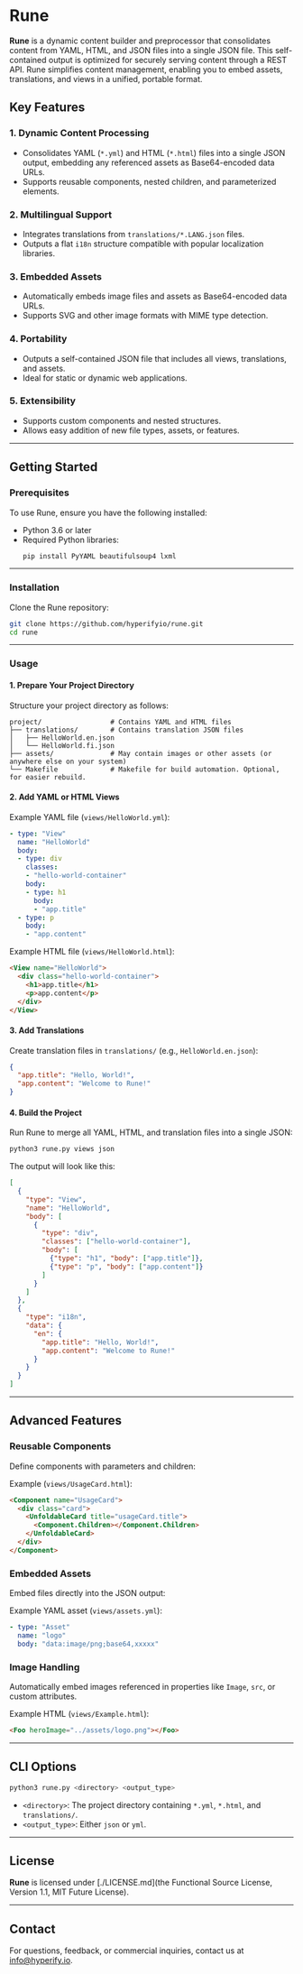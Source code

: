 # Rune

**Rune** is a dynamic content builder and preprocessor that consolidates content 
from YAML, HTML, and JSON files into a single JSON file. This self-contained 
output is optimized for securely serving content through a REST API. Rune 
simplifies content management, enabling you to embed assets, translations, and 
views in a unified, portable format.

## Key Features

### 1. **Dynamic Content Processing**
- Consolidates YAML (`*.yml`) and HTML (`*.html`) files into a single JSON 
  output, embedding any referenced assets as Base64-encoded data URLs.
- Supports reusable components, nested children, and parameterized elements.

### 2. **Multilingual Support**
- Integrates translations from `translations/*.LANG.json` files.
- Outputs a flat `i18n` structure compatible with popular localization 
  libraries.

### 3. **Embedded Assets**
- Automatically embeds image files and assets as Base64-encoded data URLs.
- Supports SVG and other image formats with MIME type detection.

### 4. **Portability**
- Outputs a self-contained JSON file that includes all views, translations, and 
  assets.
- Ideal for static or dynamic web applications.

### 5. **Extensibility**
- Supports custom components and nested structures.
- Allows easy addition of new file types, assets, or features.

---

## Getting Started

### Prerequisites

To use Rune, ensure you have the following installed:

- Python 3.6 or later
- Required Python libraries:
  ```bash
  pip install PyYAML beautifulsoup4 lxml
  ```

---

### Installation

Clone the Rune repository:

```bash
git clone https://github.com/hyperifyio/rune.git
cd rune
```

---

### Usage

#### **1. Prepare Your Project Directory**

Structure your project directory as follows:

```
project/                 # Contains YAML and HTML files
├── translations/        # Contains translation JSON files
│   ├── HelloWorld.en.json
│   └── HelloWorld.fi.json
├── assets/              # May contain images or other assets (or anywhere else on your system)
└── Makefile             # Makefile for build automation. Optional, for easier rebuild.
```

#### **2. Add YAML or HTML Views**

Example YAML file (`views/HelloWorld.yml`):
```yaml
- type: "View"
  name: "HelloWorld"
  body:
  - type: div
    classes:
    - "hello-world-container"
    body:
    - type: h1
      body:
      - "app.title"
  - type: p
    body:
    - "app.content"
```

Example HTML file (`views/HelloWorld.html`):
```html
<View name="HelloWorld">
  <div class="hello-world-container">
    <h1>app.title</h1>
    <p>app.content</p>
  </div>
</View>
```

#### **3. Add Translations**

Create translation files in `translations/` (e.g., `HelloWorld.en.json`):

```json
{
  "app.title": "Hello, World!",
  "app.content": "Welcome to Rune!"
}
```

#### **4. Build the Project**

Run Rune to merge all YAML, HTML, and translation files into a single JSON:

```bash
python3 rune.py views json
```

The output will look like this:
```json
[
  {
    "type": "View",
    "name": "HelloWorld",
    "body": [
      {
        "type": "div",
        "classes": ["hello-world-container"],
        "body": [
          {"type": "h1", "body": ["app.title"]},
          {"type": "p", "body": ["app.content"]}
        ]
      }
    ]
  },
  {
    "type": "i18n",
    "data": {
      "en": {
        "app.title": "Hello, World!",
        "app.content": "Welcome to Rune!"
      }
    }
  }
]
```

---

## Advanced Features

### **Reusable Components**
Define components with parameters and children:

Example (`views/UsageCard.html`):
```html
<Component name="UsageCard">
  <div class="card">
    <UnfoldableCard title="usageCard.title">
      <Component.Children></Component.Children>
    </UnfoldableCard>
  </div>
</Component>
```

### **Embedded Assets**
Embed files directly into the JSON output:

Example YAML asset (`views/assets.yml`):
```yaml
- type: "Asset"
  name: "logo"
  body: "data:image/png;base64,xxxxx"
```

### **Image Handling**
Automatically embed images referenced in properties like `Image`, `src`, or custom attributes.

Example HTML (`views/Example.html`):
```html
<Foo heroImage="../assets/logo.png"></Foo>
```

---

## CLI Options

```bash
python3 rune.py <directory> <output_type>
```

- `<directory>`: The project directory containing `*.yml`, `*.html`, and `translations/`.
- `<output_type>`: Either `json` or `yml`.

---

## License

**Rune** is licensed under [./LICENSE.md](the Functional Source License, Version 1.1, MIT Future License).

---

## Contact

For questions, feedback, or commercial inquiries, contact us at [info@hyperify.io](mailto:info@hyperify.io).
